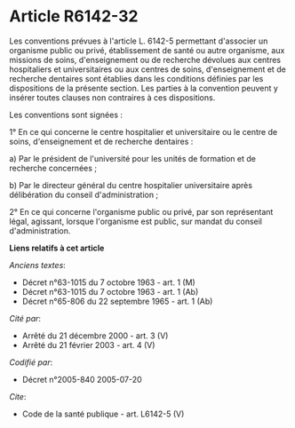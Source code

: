 # Article R6142-32

Les conventions prévues à l'article L. 6142-5 permettant d'associer un organisme public ou privé, établissement de santé ou
autre organisme, aux missions de soins, d'enseignement ou de recherche dévolues aux centres hospitaliers et universitaires ou
aux centres de soins, d'enseignement et de recherche dentaires sont établies dans les conditions définies par les
dispositions de la présente section. Les parties à la convention peuvent y insérer toutes clauses non contraires à ces
dispositions.

Les conventions sont signées :

1° En ce qui concerne le centre hospitalier et universitaire ou le centre de soins, d'enseignement et de recherche
dentaires :

a) Par le président de l'université pour les unités de formation et de recherche concernées ;

b) Par le directeur général du centre hospitalier universitaire après délibération du conseil d'administration ;

2° En ce qui concerne l'organisme public ou privé, par son représentant légal, agissant, lorsque l'organisme est public, sur
mandat du conseil d'administration.

**Liens relatifs à cet article**

_Anciens textes_:

  - Décret n°63-1015 du 7 octobre 1963 - art. 1 (M)
  - Décret n°63-1015 du 7 octobre 1963 - art. 1 (Ab)
  - Décret n°65-806 du 22 septembre 1965 - art. 1 (Ab)

_Cité par_:

  - Arrêté du 21 décembre 2000 - art. 3 (V)
  - Arrêté du 21 février 2003 - art. 4 (V)

_Codifié par_:

  - Décret n°2005-840 2005-07-20

_Cite_:

  - Code de la santé publique - art. L6142-5 (V)
